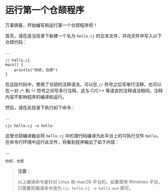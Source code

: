 
# 运行第一个仓颉程序

万事俱备，开始编写和运行第一个仓颉程序吧！

首先，请在适当目录下新建一个名为 `hello.cj` 的文本文件，并向文件中写入以下仓颉代码：
    
    __
    
    // hello.cj
    main() {
        println("你好，仓颉")
    }
    
在这段代码中，使用了仓颉的注释语法，可以在 `//` 符号之后写单行注释，也可以在一对 `/*` 和 `*/` 符号之间写多行注释，这与 C/C++ 等语言的注释语法相同。注释内容不影响程序的编译和运行。

然后，请在此目录下执行如下命令：
    
    __
    
    cjc hello.cj -o hello

这里仓颉编译器会将 `hello.cj` 中的源代码编译为此平台上的可执行文件 `hello`，在命令行环境中运行此文件，将看到程序输出了如下内容：
    
    __
    
    你好，仓颉

> **注意：**
> 
> 以上编译命令是针对 Linux 和 macOS 平台的，如果使用 Windows 平台，只需要将编译命令改为 `cjc hello.cj -o hello.exe` 即可。